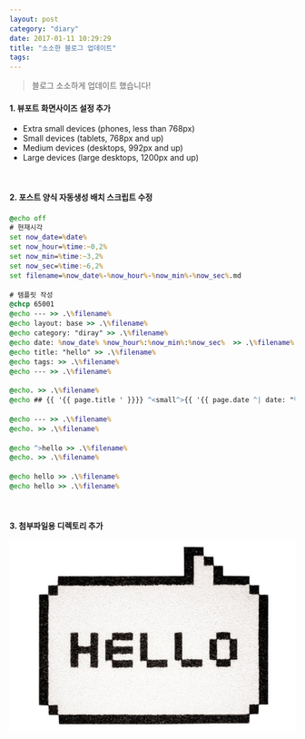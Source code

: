 ```yaml
---
layout: post
category: "diary"
date: 2017-01-11 10:29:29  
title: "소소한 블로그 업데이트"
tags:
---
```


>블로그 소소하게 업데이트 했습니다!


#### 1. 뷰포트 화면사이즈 설정 추가

* <a hrep='' onClick='changeDevice(400)'>Extra small devices (phones, less than 768px)</a>
* <a hrep='' onClick='changeDevice(800)'>Small devices (tablets, 768px and up)</a>
* <a hrep='' onClick='changeDevice(1000)'>Medium devices (desktops, 992px and up)</a>
* <a hrep='' onClick='changeDevice(1400)'>Large devices (large desktops, 1200px and up)</a>

<script>
function changeDevice(size){
  var windowURL = window.location.href;
  var windowOption = 'width=' + size + ',height=' + size;
  window.open(windowURL,'',windowOption);
}
</script>
<br>

#### 2. 포스트 양식 자동생성 배치 스크립트 수정

```bat
@echo off
# 현재시각
set now_date=%date%
set now_hour=%time:~0,2%
set now_min=%time:~3,2%
set now_sec=%time:~6,2%
set filename=%now_date%-%now_hour%-%now_min%-%now_sec%.md

# 템플릿 작성
@chcp 65001
@echo --- >> .\%filename%
@echo layout: base >> .\%filename%
@echo category: "diray" >> .\%filename%
@echo date: %now_date% %now_hour%:%now_min%:%now_sec%  >> .\%filename%
@echo title: "hello" >> .\%filename%
@echo tags: >> .\%filename%
@echo --- >> .\%filename%

@echo. >> .\%filename%
@echo ## {{ '{{ page.title ' }}}} ^<small^>{{ '{{ page.date ^| date: "%%Y-%%m-%%d" ' }}}}^</small^> >> .\%filename%

@echo --- >> .\%filename%
@echo. >> .\%filename%

@echo ^>hello >> .\%filename%
@echo. >> .\%filename%

@echo hello >> .\%filename%
@echo hello >> .\%filename%
```
<br>


#### 3. 첨부파일용 디렉토리 추가

![hello](/assets/files/hello.png)
